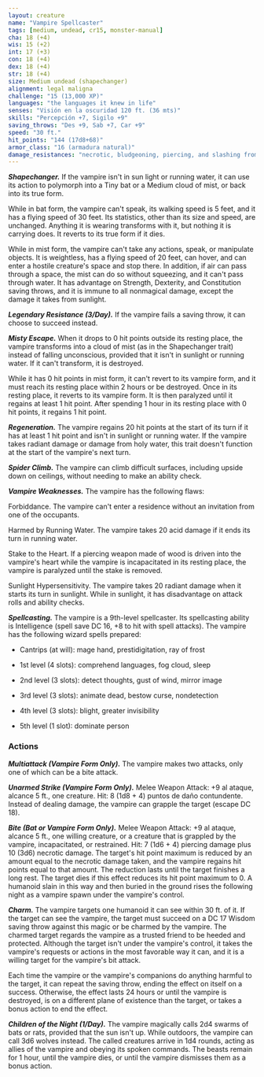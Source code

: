 ```yaml
---
layout: creature
name: "Vampire Spellcaster"
tags: [medium, undead, cr15, monster-manual]
cha: 18 (+4)
wis: 15 (+2)
int: 17 (+3)
con: 18 (+4)
dex: 18 (+4)
str: 18 (+4)
size: Medium undead (shapechanger)
alignment: legal maligna
challenge: "15 (13,000 XP)"
languages: "the languages it knew in life"
senses: "Visión en la oscuridad 120 ft. (36 mts)"
skills: "Percepción +7, Sigilo +9"
saving_throws: "Des +9, Sab +7, Car +9"
speed: "30 ft."
hit_points: "144 (17d8+68)"
armor_class: "16 (armadura natural)"
damage_resistances: "necrotic, bludgeoning, piercing, and slashing from nonmagical weapons"
---
```


***Shapechanger.*** If the vampire isn't in sun light or running water, it can use its action to polymorph into a Tiny bat or a Medium cloud of mist, or back into its true form.

While in bat form, the vampire can't speak, its walking speed is 5 feet, and it has a flying speed of 30 feet. Its statistics, other than its size and speed, are unchanged. Anything it is wearing transforms with it, but nothing it is carrying does. It reverts to its true form if it dies.

While in mist form, the vampire can't take any actions, speak, or manipulate objects. It is weightless, has a flying speed of 20 feet, can hover, and can enter a hostile creature's space and stop there. In addition, if air can pass through a space, the mist can do so without squeezing, and it can't pass through water. It has advantage on Strength, Dexterity, and Constitution saving throws, and it is immune to all nonmagical damage, except the damage it takes from sunlight.

***Legendary Resistance (3/Day).*** If the vampire fails a saving throw, it can choose to succeed instead.

***Misty Escape.*** When it drops to 0 hit points outside its resting place, the vampire transforms into a cloud of mist (as in the Shapechanger trait) instead of falling unconscious, provided that it isn't in sunlight or running water. If it can't transform, it is destroyed.

While it has 0 hit points in mist form, it can't revert to its vampire form, and it must reach its resting place within 2 hours or be destroyed. Once in its resting place, it reverts to its vampire form. It is then paralyzed until it regains at least 1 hit point. After spending 1 hour in its resting place with 0 hit points, it regains 1 hit point.

***Regeneration.*** The vampire regains 20 hit points at the start of its turn if it has at least 1 hit point and isn't in sunlight or running water. If the vampire takes radiant damage or damage from holy water, this trait doesn't function at the start of the vampire's next turn.

***Spider Climb.*** The vampire can climb difficult surfaces, including upside down on ceilings, without needing to make an ability check.

***Vampire Weaknesses.*** The vampire has the following flaws:

Forbiddance. The vampire can't enter a residence without an invitation from one of the occupants.

Harmed by Running Water. The vampire takes 20 acid damage if it ends its turn in running water.

Stake to the Heart. If a piercing weapon made of wood is driven into the vampire's heart while the vampire is incapacitated in its resting place, the vampire is paralyzed until the stake is removed.

Sunlight Hypersensitivity. The vampire takes 20 radiant damage when it starts its turn in sunlight. While in sunlight, it has disadvantage on attack rolls and ability checks.

***Spellcasting.*** The vampire is a 9th-level spellcaster. Its spellcasting ability is Intelligence (spell save DC 16, +8 to hit with spell attacks). The vampire has the following wizard spells prepared:

* Cantrips (at will): mage hand, prestidigitation, ray of frost

* 1st level (4 slots): comprehend languages, fog cloud, sleep

* 2nd level (3 slots): detect thoughts, gust of wind, mirror image

* 3rd level (3 slots): animate dead, bestow curse, nondetection

* 4th level (3 slots): blight, greater invisibility

* 5th level (1 slot): dominate person

### Actions

***Multiattack (Vampire Form Only).*** The vampire makes two attacks, only one of which can be a bite attack.

***Unarmed Strike (Vampire Form Only).*** Melee Weapon Attack: +9 al ataque, alcance 5 ft., one creature. Hit: 8 (1d8 + 4) puntos de daño contundente. Instead of dealing damage, the vampire can grapple the target (escape DC 18).

***Bite (Bat or Vampire Form Only).*** Melee Weapon Attack: +9 al ataque, alcance 5 ft., one willing creature, or a creature that is grappled by the vampire, incapacitated, or restrained. Hit: 7 (1d6 + 4) piercing damage plus 10 (3d6) necrotic damage. The target's hit point maximum is reduced by an amount equal to the necrotic damage taken, and the vampire regains hit points equal to that amount. The reduction lasts until the target finishes a long rest. The target dies if this effect reduces its hit point maximum to 0. A humanoid slain in this way and then buried in the ground rises the following night as a vampire spawn under the vampire's control.

***Charm.*** The vampire targets one humanoid it can see within 30 ft. of it. If the target can see the vampire, the target must succeed on a DC 17 Wisdom saving throw against this magic or be charmed by the vampire. The charmed target regards the vampire as a trusted friend to be heeded and protected. Although the target isn't under the vampire's control, it takes the vampire's requests or actions in the most favorable way it can, and it is a willing target for the vampire's bit attack.

Each time the vampire or the vampire's companions do anything harmful to the target, it can repeat the saving throw, ending the effect on itself on a success. Otherwise, the effect lasts 24 hours or until the vampire is destroyed, is on a different plane of existence than the target, or takes a bonus action to end the effect.

***Children of the Night (1/Day).*** The vampire magically calls 2d4 swarms of bats or rats, provided that the sun isn't up. While outdoors, the vampire can call 3d6 wolves instead. The called creatures arrive in 1d4 rounds, acting as allies of the vampire and obeying its spoken commands. The beasts remain for 1 hour, until the vampire dies, or until the vampire dismisses them as a bonus action.